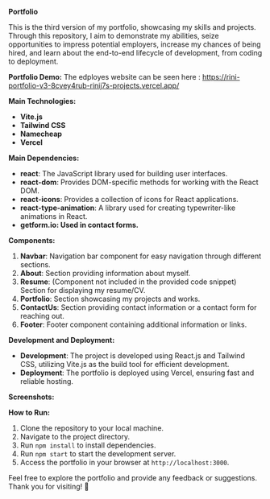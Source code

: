 **Portfolio**

This is the third version of my portfolio, showcasing my skills and projects. Through this repository, I aim to demonstrate my abilities, seize opportunities to impress potential employers, increase my chances of being hired, and learn about the end-to-end lifecycle of development, from coding to deployment.

**Portfolio Demo:**
The edployes website can be seen here :
https://rini-portfolio-v3-8cvey4rub-rinij7s-projects.vercel.app/

**Main Technologies:**
- **Vite.js**
- **Tailwind CSS**
- **Namecheap**
- **Vercel**

**Main Dependencies:**
- **react**: The JavaScript library used for building user interfaces.
- **react-dom**: Provides DOM-specific methods for working with the React DOM.
- **react-icons**: Provides a collection of icons for React applications.
- **react-type-animation**: A library used for creating typewriter-like animations in React.
- **getform.io: Used in contact forms.**

**Components:**
1. **Navbar**: Navigation bar component for easy navigation through different sections.
2. **About**: Section providing information about myself.
3. **Resume**: (Component not included in the provided code snippet) Section for displaying my resume/CV.
4. **Portfolio**: Section showcasing my projects and works.
5. **ContactUs**: Section providing contact information or a contact form for reaching out.
6. **Footer**: Footer component containing additional information or links.

**Development and Deployment:**
- **Development**: The project is developed using React.js and Tailwind CSS, utilizing Vite.js as the build tool for efficient development.
- **Deployment**: The portfolio is deployed using Vercel, ensuring fast and reliable hosting.

**Screenshots:**

**How to Run:**
1. Clone the repository to your local machine.
2. Navigate to the project directory.
3. Run `npm install` to install dependencies.
4. Run `npm start` to start the development server.
5. Access the portfolio in your browser at `http://localhost:3000`.

Feel free to explore the portfolio and provide any feedback or suggestions. Thank you for visiting! 🚀
